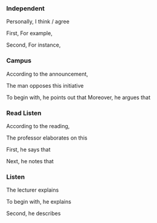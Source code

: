 
### Independent

Personally, I think / agree

First,
For example,

Second,
For instance,







### Campus

According to the announcement,

The man opposes this initiative

To begin with, he points out that
Moreover, he argues that









### Read Listen

According to the reading, 

The professor elaborates on this

First, he says that

Next, he notes that









### Listen

The lecturer explains

To begin with, he explains

Second, he describes





